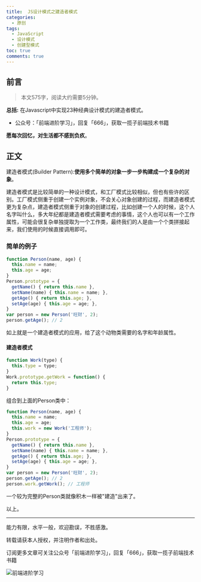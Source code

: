 ```yaml
---
title:  JS设计模式之建造者模式
categories:
  - 原创
tags:
  - JavaScript
  - 设计模式
  - 创建型模式
toc: true
comments: true
---
```


## 前言

> 本文575字，阅读大约需要5分钟。

**总括:** 在Javascript中实现23种经典设计模式的建造者模式。

- 公众号：「前端进阶学习」，回复「666」，获取一揽子前端技术书籍

**愿每次回忆，对生活都不感到负疚**。

<!-- more -->

## 正文

建造者模式(Builder Pattern):**使用多个简单的对象一步一步构建成一个复杂的对象**。

建造者模式是比较简单的一种设计模式，和工厂模式比较相似，但也有些许的区别。工厂模式侧重于创建一个实例对象，不会关心对象创建的过程，而建造者模式更为复杂点，建造者模式侧重于对象的创建过程，比如创建一个人的时候，这个人名字叫什么，多大年纪都是建造者模式需要考虑的事情，这个人也可以有一个工作属性，可能会很复杂单独提取为一个工作类，最终我们的人是由一个个类拼接起来，我们使用的时候直接调用即可。

### 简单的例子

```js
function Person(name, age) {
  this.name = name;
  this.age = age;
}
Person.prototype = {
  getName() { return this.name },
  setName(name) { this.name = name; },
  getAge() { return this.age; },
  setAge(age) { this.age = age; },
}
var person = new Person('旺财', 2);
person.getAge(); // 2
```

如上就是一个建造者模式的应用，给了这个动物类需要的名字和年龄属性。

#### 建造者模式

```js
function Work(type) {
  this.type = type;
}
Work.prototype.getWork = function() {
  return this.type;
}
```

组合到上面的Person类中：

```js
function Person(name, age) {
  this.name = name;
  this.age = age;
  this.work = new Work('工程师');
}
Person.prototype = {
  getName() { return this.name },
  setName(name) { this.name = name; },
  getAge() { return this.age; },
  setAge(age) { this.age = age; },
}
var person = new Person('旺财', 2);
person.getAge(); // 2
person.work.getWork(); // 工程师
```

一个较为完整的Person类就像积木一样被"建造"出来了。

以上。

---

能力有限，水平一般，欢迎勘误，不胜感激。

转载请获本人授权，并注明作者和出处。

订阅更多文章可关注公众号「前端进阶学习」，回复「666」，获取一揽子前端技术书籍

![前端进阶学习](https://image.damonare.cn/qianduanjinjie.png)